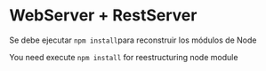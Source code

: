 # WebServer + RestServer

Se debe ejecutar `npm install`para reconstruir los módulos de Node

You need execute `npm install` for reestructuring node module
